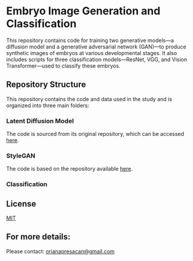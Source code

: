 # Embryo Image Generation and Classification

This repository contains code for training two generative models—a diffusion model and a generative adversarial network (GAN)—to produce synthetic images of embryos at various developmental stages. It also includes scripts for three classification models—ResNet, VGG, and Vision Transformer—used to classify these embryos.

## Repository Structure

This repository contains the code and data used in the study and is organized into three main folders:

### Latent Diffusion Model

The code is sourced from its original repository, which can be accessed [here](https://github.com/CompVis/latent-diffusion).

### StyleGAN

The code is based on the repository available [here]().

### Classification

## License
[MIT](https://choosealicense.com/licenses/mit/)

## For more details:
Please contact: orianapresacan@gmail.com
